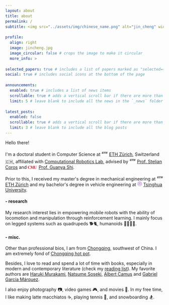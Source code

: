 ```yaml
---
layout: about
title: about
permalink: /
subtitle: <img src="../assets/img/chinese_name.png" alt="jin_cheng" width="80"/>

profile:
  align: right
  image: jincheng.jpg
  image_circular: false # crops the image to make it circular
  more_info: >

selected_papers: true # includes a list of papers marked as "selected={true}"
social: true # includes social icons at the bottom of the page

announcements:
  enabled: true # includes a list of news items
  scrollable: true # adds a vertical scroll bar if there are more than 3 news items
  limit: 5 # leave blank to include all the news in the `_news` folder

latest_posts:
  enabled: false
  scrollable: true # adds a vertical scroll bar if there are more than 3 new posts items
  limit: 3 # leave blank to include all the blog posts
---
```


Hello there!

I'm a doctoral student in Computer Science at <img src="../assets/img/eth_short.png" alt="eth" height="20"/> [ETH Zürich](https://ethz.ch/en.html), Switzerland 🇨🇭, affiliated with [Computational Robotics Lab](http://crl.ethz.ch/), advised by <img src="../assets/img/eth_short.png" alt="eth" height="20"/> [Prof. Stelian Coros](http://crl.ethz.ch/people/coros/index.html) and <img src="../assets/img/cmu-lettermark-r.png" alt="cmu" height="10"/> [Prof. Guanya Shi](https://www.gshi.me/).

Prior to this, I received my master's degree in mechanical engineering at <img src="../assets/img/eth_short.png" alt="eth" height="20"/> [ETH Zürich](https://ethz.ch/en.html) and my bachelor's degree in vehicle engineering at <img src="../assets/img/thu_short.png" alt="eth" height="15"/> [Tsinghua University](https://www.tsinghua.edu.cn/en/).

#### - research

My research interest lies in empowering mobile robots with the ability of locomotion and manipulation through reinforcement learning. I mainly focus on legged systems such as quadrupeds 🐕🐈, humanoids 🏃🏻💃🏻.

#### - misc.

Other than professional bios, I am from [Chongqing](https://goo.gl/maps/dJPha9VP7CFDoNqg7), southwest of China.
I am extremely fond of [Chongqing hot pot](https://en.wikipedia.org/wiki/Chongqing_hot_pot).

Besides, I love to read and spend a lot of time with books, especially in modern and contemporary literature (check my [reading list](https://jin-cheng.me/reading/)).
My favorite authors are [Haruki Murakami](https://en.wikipedia.org/wiki/Haruki_Murakami), [Natsume Soseki](https://en.wikipedia.org/wiki/Natsume_S%C5%8Dseki), [Albert Camus](https://en.wikipedia.org/wiki/Albert_Camus) and [Gabriel García Márquez](https://en.wikipedia.org/wiki/Gabriel_Garc%C3%ADa_M%C3%A1rquez).

I also enjoy photography 📷, video games 🎮, and movies 🍿. In my free time, I like making latte macchiatos ☕️, playing tennis 🎾, and snowboarding 🏂.

